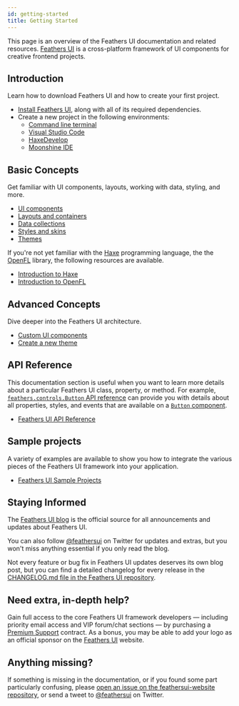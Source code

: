 ```yaml
---
id: getting-started
title: Getting Started
---
```


This page is an overview of the Feathers UI documentation and related resources. [Feathers UI](/) is a cross-platform framework of UI components for creative frontend projects.

## Introduction

Learn how to download Feathers UI and how to create your first project.

- [Install Feathers UI](./installation.md), along with all of its required dependencies.
- Create a new project in the following environments:
  - [Command line terminal](./terminal-new-project.md)
  - [Visual Studio Code](./visual-studio-code.md)
  - [HaxeDevelop](./haxedevelop.md)
  - [Moonshine IDE](./moonshine-ide.md)

## Basic Concepts

Get familiar with UI components, layouts, working with data, styling, and more.

- [UI components](./ui-components.md)
- [Layouts and containers](./layouts-and-containers.md)
- [Data collections](./data-collections.md)
- [Styles and skins](./intro-to-skins.md)
- [Themes](./themes.md)

If you're not yet familiar with the [Haxe](https://haxe.org/) programming language, the the [OpenFL](https://openfl.org/) library, the following resources are available.

- [Introduction to Haxe](https://haxe.org/documentation/introduction/)
- [Introduction to OpenFL](./openfl-intro.md)

## Advanced Concepts

Dive deeper into the Feathers UI architecture.

- [Custom UI components](./custom-ui-components.md)
- [Create a new theme](./custom-themes.md)

## API Reference

This documentation section is useful when you want to learn more details about a particular Feathers UI class, property, or method. For example, [`feathers.controls.Button` API reference](https://api.feathersui.com/current/feathers/controls/Button.html) can provide you with details about all properties, styles, and events that are available on a [`Button` component](./button.md).

- [Feathers UI API Reference](https://api.feathersui.com/)

## Sample projects

A variety of examples are available to show you how to integrate the various pieces of the Feathers UI framework into your application.

- [Feathers UI Sample Projects](/samples/haxe-openfl/)

## Staying Informed

The [Feathers UI blog](https://feathersui.com/blog/) is the official source for all announcements and updates about Feathers UI.

You can also follow [@feathersui](https://twitter.com/feathersui) on Twitter for updates and extras, but you won't miss anything essential if you only read the blog.

Not every feature or bug fix in Feathers UI updates deserves its own blog post, but you can find a detailed changelog for every release in the [CHANGELOG.md file in the Feathers UI repository](https://github.com/feathersui/feathersui-openfl/blob/master/CHANGELOG.md).

## Need extra, in-depth help?

Gain full access to the core Feathers UI framework developers — including priority email access and VIP forum/chat sections — by purchasing a [Premium Support](/premium-support/) contract. As a bonus, you may be able to add your logo as an official sponsor on the [Feathers UI](/) website.

## Anything missing?

If something is missing in the documentation, or if you found some part particularly confusing, please [open an issue on the feathersui-website repository](https://github.com/feathersui/feathersui-website/issues/new), or send a tweet to [@feathersui](https://twitter.com/feathersui) on Twitter.
